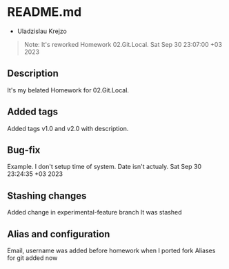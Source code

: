 # README.md
* Uladzislau Krejzo
>Note: It's reworked Homework 02.Git.Local.
Sat Sep 30 23:07:00 +03 2023

## Description
It's my belated Homework for 02.Git.Local.

## Added tags
Added tags v1.0 and v2.0 with description.

## Bug-fix
Example. I don't setup time of system. Date isn't actualy.
Sat Sep 30 23:24:35 +03 2023

## Stashing changes
Added change in experimental-feature branch
It was stashed

## Alias and  configuration

Email, username was added before homework when I ported fork
Aliases for git added now

